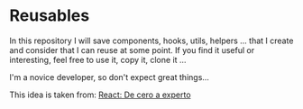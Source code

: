 # Reusables

In this repository I will save components, hooks, utils, helpers ... that I create and consider that I can reuse at some point. If you find it useful or interesting, feel free to use it, copy it, clone it ...

I'm a novice developer, so don't expect great things...

This idea is taken from: [React: De cero a experto](https://www.udemy.com/course/react-cero-experto/)
